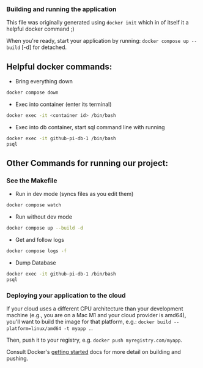 ### Building and running the application
This file was originally generated using `docker init` which in of itself it a helpful docker command ;)

When you're ready, start your application by running:
`docker compose up --build` [-d] for detached.

## Helpful docker commands:
* Bring everything down
```bash
docker compose down
```
* Exec into container (enter its terminal)
```bash
docker exec -it <container id> /bin/bash
```
* Exec into db container, start sql command line with running
```bash
docker exec -it github-pi-db-1 /bin/bash
psql
```

## Other Commands for running our project:
### __See the Makefile__

* Run in dev mode (syncs files as you edit them)
```bash
docker compose watch
```

* Run without dev mode
```bash
docker compose up --build -d
```

* Get and follow logs
```bash
docker compose logs -f
```

* Dump Database
```bash
docker exec -it github-pi-db-1 /bin/bash
psql

```

### Deploying your application to the cloud

If your cloud uses a different CPU architecture than your development
machine (e.g., you are on a Mac M1 and your cloud provider is amd64),
you'll want to build the image for that platform, e.g.:
`docker build --platform=linux/amd64 -t myapp .`.

Then, push it to your registry, e.g. `docker push myregistry.com/myapp`.

Consult Docker's [getting started](https://docs.docker.com/go/get-started-sharing/)
docs for more detail on building and pushing.

